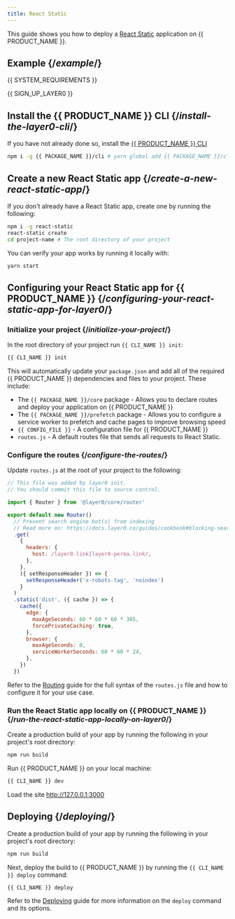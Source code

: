 ```yaml
---
title: React Static
---
```


This guide shows you how to deploy a [React Static](https://github.com/react-static/react-static) application on {{ PRODUCT_NAME }}.

## Example {/*example*/}

<ExampleButtons
  title="React Static"
  siteUrl="https://layer0-docs-layer0-react-static-example-default.layer0-limelight.link"
  repoUrl="https://github.com/layer0-docs/layer0-react-static-example" 
  deployFromRepo />

{{ SYSTEM_REQUIREMENTS }}

{{ SIGN_UP_LAYER0 }}

## Install the {{ PRODUCT_NAME }} CLI {/*install-the-layer0-cli*/}

If you have not already done so, install the [{{ PRODUCT_NAME }} CLI](cli)

```bash
npm i -g {{ PACKAGE_NAME }}/cli # yarn global add {{ PACKAGE_NAME }}/cli
```

## Create a new React Static app {/*create-a-new-react-static-app*/}

If you don't already have a React Static app, create one by running the following:

```bash
npm i -g react-static
react-static create
cd project-name # The root directory of your project
```

You can verify your app works by running it locally with:

```bash
yarn start
```

## Configuring your React Static app for {{ PRODUCT_NAME }} {/*configuring-your-react-static-app-for-layer0*/}

### Initialize your project {/*initialize-your-project*/}

In the root directory of your project run `{{ CLI_NAME }} init`:

```bash
{{ CLI_NAME }} init
```

This will automatically update your `package.json` and add all of the required {{ PRODUCT_NAME }} dependencies and files to your project. These include:

- The `{{ PACKAGE_NAME }}/core` package - Allows you to declare routes and deploy your application on {{ PRODUCT_NAME }}
- The `{{ PACKAGE_NAME }}/prefetch` package - Allows you to configure a service worker to prefetch and cache pages to improve browsing speed
- `{{ CONFIG_FILE }}` - A configuration file for {{ PRODUCT_NAME }}
- `routes.js` - A default routes file that sends all requests to React Static.

### Configure the routes {/*configure-the-routes*/}

Update `routes.js` at the root of your project to the following:

```js
// This file was added by layer0 init.
// You should commit this file to source control.

import { Router } from '@layer0/core/router'

export default new Router()
  // Prevent search engine bot(s) from indexing
  // Read more on: https://docs.layer0.co/guides/cookbook#blocking-search-engine-crawlers
  .get(
    {
      headers: {
        host: /layer0.link|layer0-perma.link/,
      },
    },
    ({ setResponseHeader }) => {
      setResponseHeader('x-robots-tag', 'noindex')
    }
  )
  .static('dist', ({ cache }) => {
    cache({
      edge: {
        maxAgeSeconds: 60 * 60 * 60 * 365,
        forcePrivateCaching: true,
      },
      browser: {
        maxAgeSeconds: 0,
        serviceWorkerSeconds: 60 * 60 * 24,
      },
    })
  })
```

Refer to the [Routing](routing) guide for the full syntax of the `routes.js` file and how to configure it for your use case.

### Run the React Static app locally on {{ PRODUCT_NAME }} {/*run-the-react-static-app-locally-on-layer0*/}

Create a production build of your app by running the following in your project's root directory:

```bash
npm run build
```

Run {{ PRODUCT_NAME }} on your local machine:

```bash
{{ CLI_NAME }} dev
```

Load the site http://127.0.0.1:3000

## Deploying {/*deploying*/}

Create a production build of your app by running the following in your project's root directory:

```bash
npm run build
```

Next, deploy the build to {{ PRODUCT_NAME }} by running the `{{ CLI_NAME }} deploy` command:

```bash
{{ CLI_NAME }} deploy
```

Refer to the [Deploying](deploying) guide for more information on the `deploy` command and its options.
